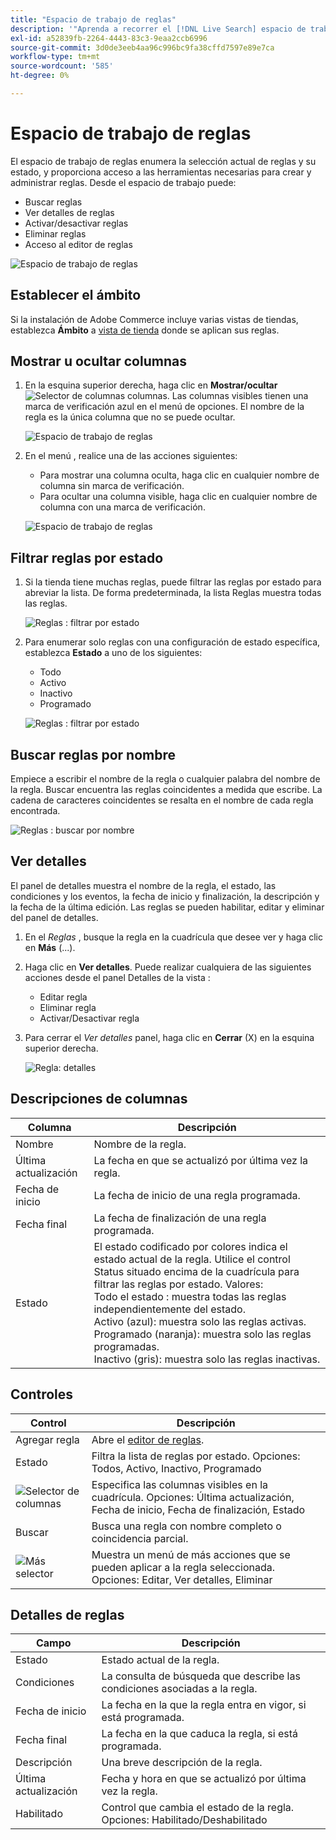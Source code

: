 ```yaml
---
title: "Espacio de trabajo de reglas"
description: '"Aprenda a recorrer el [!DNL Live Search] espacio de trabajo de reglas".'
exl-id: a52839fb-2264-4443-83c3-9eaa2ccb6996
source-git-commit: 3d0de3eeb4aa96c996bc9fa38cffd7597e89e7ca
workflow-type: tm+mt
source-wordcount: '585'
ht-degree: 0%

---
```


# Espacio de trabajo de reglas

El espacio de trabajo de reglas enumera la selección actual de reglas y su estado, y proporciona acceso a las herramientas necesarias para crear y administrar reglas. Desde el espacio de trabajo puede:

* Buscar reglas
* Ver detalles de reglas
* Activar/desactivar reglas
* Eliminar reglas
* Acceso al editor de reglas

![Espacio de trabajo de reglas](assets/rules-workspace.png)

## Establecer el ámbito

Si la instalación de Adobe Commerce incluye varias vistas de tiendas, establezca **Ámbito** a [vista de tienda](https://experienceleague.adobe.com/docs/commerce-admin/start/setup/websites-stores-views.html#scope-settings) donde se aplican sus reglas.

## Mostrar u ocultar columnas

1. En la esquina superior derecha, haga clic en **Mostrar/ocultar** ![Selector de columnas](assets/btn-show-hide-columns.png) columnas.
Las columnas visibles tienen una marca de verificación azul en el menú de opciones. El nombre de la regla es la única columna que no se puede ocultar.

   ![Espacio de trabajo de reglas](assets/rules-workspace-show-hide-columns.png)

1. En el menú , realice una de las acciones siguientes:

   * Para mostrar una columna oculta, haga clic en cualquier nombre de columna sin marca de verificación.
   * Para ocultar una columna visible, haga clic en cualquier nombre de columna con una marca de verificación.

   ![Espacio de trabajo de reglas](assets/rules-workspace-all-columns.png)

## Filtrar reglas por estado

1. Si la tienda tiene muchas reglas, puede filtrar las reglas por estado para abreviar la lista. De forma predeterminada, la lista Reglas muestra todas las reglas.

   ![Reglas : filtrar por estado](assets/rules-workspace-filter-status.png)

1. Para enumerar solo reglas con una configuración de estado específica, establezca **Estado** a uno de los siguientes:

   * Todo
   * Activo
   * Inactivo
   * Programado

   ![Reglas : filtrar por estado](assets/rules-workspace-filter-status-active.png)

## Buscar reglas por nombre

Empiece a escribir el nombre de la regla o cualquier palabra del nombre de la regla.
Buscar encuentra las reglas coincidentes a medida que escribe. La cadena de caracteres coincidentes se resalta en el nombre de cada regla encontrada.

![Reglas : buscar por nombre](assets/rules-workspace-search-name.png)

## Ver detalles

El panel de detalles muestra el nombre de la regla, el estado, las condiciones y los eventos, la fecha de inicio y finalización, la descripción y la fecha de la última edición. Las reglas se pueden habilitar, editar y eliminar del panel de detalles.

1. En el *Reglas* , busque la regla en la cuadrícula que desee ver y haga clic en **Más** (...).
1. Haga clic en **Ver detalles**.
Puede realizar cualquiera de las siguientes acciones desde el panel Detalles de la vista :

   * Editar regla
   * Eliminar regla
   * Activar/Desactivar regla

1. Para cerrar el *Ver detalles* panel, haga clic en **Cerrar** (X) en la esquina superior derecha.

   ![Regla: detalles](assets/rules-workspace-details.png)

## Descripciones de columnas

| Columna | Descripción |
|--- |--- |
| Nombre | Nombre de la regla. |
| Última actualización | La fecha en que se actualizó por última vez la regla. |
| Fecha de inicio | La fecha de inicio de una regla programada. |
| Fecha final | La fecha de finalización de una regla programada. |
| Estado | El estado codificado por colores indica el estado actual de la regla. Utilice el control Status situado encima de la cuadrícula para filtrar las reglas por estado. Valores:<br />Todo el estado : muestra todas las reglas independientemente del estado.<br />Activo (azul): muestra solo las reglas activas.<br />Programado (naranja): muestra solo las reglas programadas.<br />Inactivo (gris): muestra solo las reglas inactivas. |

## Controles

| Control | Descripción |
|--- |--- |
| Agregar regla | Abre el [editor de reglas](rules-add.md). |
| Estado | Filtra la lista de reglas por estado. Opciones: Todos, Activo, Inactivo, Programado |
| ![Selector de columnas](assets/btn-show-hide-columns.png) | Especifica las columnas visibles en la cuadrícula. Opciones: Última actualización, Fecha de inicio, Fecha de finalización, Estado |
| Buscar | Busca una regla con nombre completo o coincidencia parcial. |
| ![Más selector](assets/btn-more.png) | Muestra un menú de más acciones que se pueden aplicar a la regla seleccionada. Opciones: Editar, Ver detalles, Eliminar |

## Detalles de reglas

| Campo | Descripción |
|--- |--- |
| Estado | Estado actual de la regla. |
| Condiciones | La consulta de búsqueda que describe las condiciones asociadas a la regla. |
| Fecha de inicio | La fecha en la que la regla entra en vigor, si está programada. |
| Fecha final | La fecha en la que caduca la regla, si está programada. |
| Descripción | Una breve descripción de la regla. |
| Última actualización | Fecha y hora en que se actualizó por última vez la regla. |
| Habilitado | Control que cambia el estado de la regla. Opciones: Habilitado/Deshabilitado |
